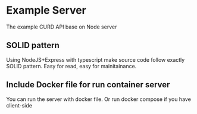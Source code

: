 # Example Server

The example CURD API base on Node server

## SOLID pattern

Using NodeJS+Express with typescript make source code follow exactly SOLID pattern. Easy for read, easy for mainitainance.

## Include Docker file for run container server

You can run the server with docker file. Or run docker compose if you have client-side


